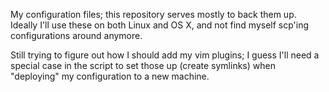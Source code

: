 My configuration files; this repository serves mostly to back them up. Ideally I'll use these on both Linux and OS X, and not find myself scp'ing configurations around anymore.

Still trying to figure out how I should add my vim plugins; I guess I'll need a special case in the script to set those up (create symlinks) when "deploying" my configuration to a new machine.
